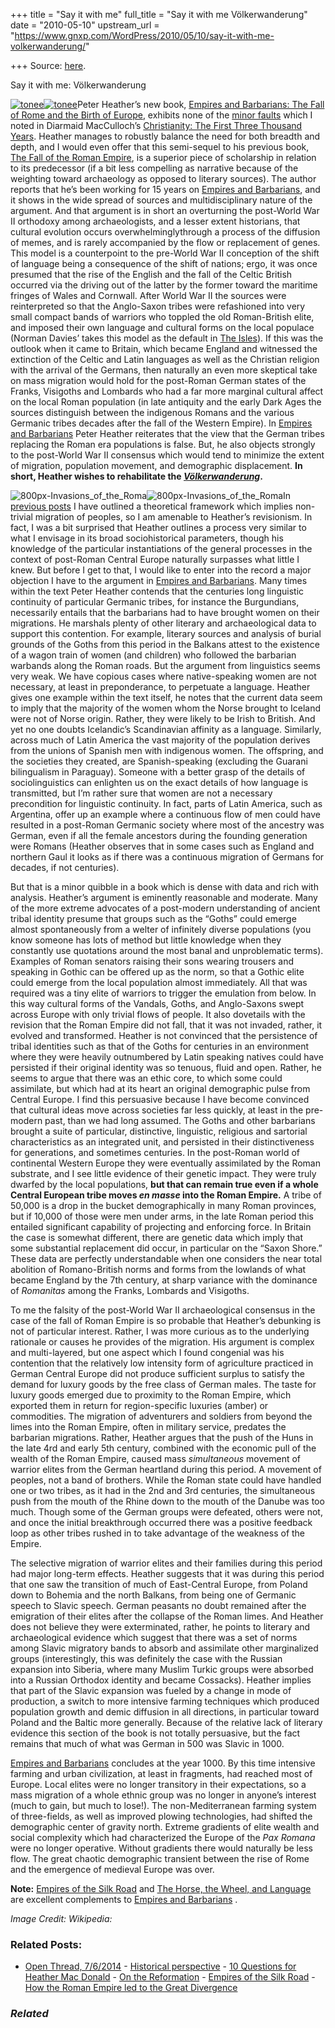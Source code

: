 +++
title = "Say it with me"
full_title = "Say it with me Völkerwanderung"
date = "2010-05-10"
upstream_url = "https://www.gnxp.com/WordPress/2010/05/10/say-it-with-me-volkerwanderung/"

+++
Source: [here](https://www.gnxp.com/WordPress/2010/05/10/say-it-with-me-volkerwanderung/).

Say it with me: Völkerwanderung

[![tonee](https://i0.wp.com/blogs.discovermagazine.com/gnxp/files/2010/05/tonee.jpg?resize=196%2C297)![tonee](https://i0.wp.com/blogs.discovermagazine.com/gnxp/files/2010/05/tonee.jpg?resize=196%2C297)](https://www.amazon.com/exec/obidos/ASIN/0199735603/geneexpressio-20)Peter Heather’s new book, [Empires and Barbarians: The Fall of Rome and the Birth of Europe](https://www.amazon.com/exec/obidos/ASIN/0199735603/geneexpressio-20), exhibits none of the [minor faults](http://blogs.discovermagazine.com/gnxp/2010/05/daily-data-dump-thursday-2/) which I noted in Diarmaid MacCulloch’s [Christianity: The First Three Thousand Years](https://www.amazon.com/exec/obidos/ASIN/0670021261/geneexpressio-20/). Heather manages to robustly balance the need for both breadth and depth, and I would even offer that this semi-sequel to his previous book, [The Fall of the Roman Empire](https://www.amazon.com/exec/obidos/ASIN/0195325419/geneexpressio-20), is a superior piece of scholarship in relation to its predecessor (if a bit less compelling as narrative because of the weighting toward archaeology as opposed to literary sources). The author reports that he’s been working for 15 years on [Empires and Barbarians](https://www.amazon.com/exec/obidos/ASIN/0199735603/geneexpressio-20), and it shows in the wide spread of sources and multidisciplinary nature of the argument. And that argument is in short an overturning the post-World War II orthodoxy among archaeologists, and a lesser extent historians, that cultural evolution occurs overwhelminglythrough a process of the diffusion of memes, and is rarely accompanied by the flow or replacement of genes. This model is a counterpoint to the pre-World War II conception of the shift of language being a consequence of the shift of nations; ergo, it was once presumed that the rise of the English and the fall of the Celtic British occurred via the driving out of the latter by the former toward the maritime fringes of Wales and Cornwall. After World War II the sources were reinterpreted so that the Anglo-Saxon tribes were refashioned into very small compact bands of warriors who toppled the old Roman-British elite, and imposed their own language and cultural forms on the local populace (Norman Davies’ takes this model as the default in [The Isles](https://www.amazon.com/exec/obidos/ASIN/0195134427/geneexpressio-20)). If this was the outlook when it came to Britain, which became England and witnessed the extinction of the Celtic and Latin languages as well as the Christian religion with the arrival of the Germans, then naturally an even more skeptical take on mass migration would hold for the post-Roman German states of the Franks, Visigoths and Lombards who had a far more marginal cultural affect on the local Roman population (in late antiquity and the early Dark Ages the sources distinguish between the indigenous Romans and the various Germanic tribes decades after the fall of the Western Empire). In [Empires and Barbarians](https://www.amazon.com/exec/obidos/ASIN/0199735603/geneexpressio-20) Peter Heather reiterates that the view that the German tribes replacing the Roman era populations is false. But, he also objects strongly to the post-World War II consensus which would tend to minimize the extent of migration, population movement, and demographic displacement. **In short, Heather wishes to rehabilitate the *[Völkerwanderung](https://en.wikipedia.org/wiki/Migration_period)*.**  
  
![800px-Invasions_of_the_Roma](https://i0.wp.com/blogs.discovermagazine.com/gnxp/files/2010/05/800px-Invasions_of_the_Roma.png?resize=600%2C420)![800px-Invasions_of_the_Roma](https://i0.wp.com/blogs.discovermagazine.com/gnxp/files/2010/05/800px-Invasions_of_the_Roma.png?resize=600%2C420)In [previous posts](http://blogs.discovermagazine.com/gnxp/2010/04/men-on-the-move/) I have outlined a theoretical framework which implies non-trivial migration of peoples, so I am amenable to Heather’s revisionism. In fact, I was a bit surprised that Heather outlines a process very similar to what I envisage in its broad sociohistorical parameters, though his knowledge of the particular instantiations of the general processes in the context of post-Roman Central Europe naturally surpasses what little I knew. But before I get to that, I would like to enter into the record a major objection I have to the argument in [Empires and Barbarians](https://www.amazon.com/exec/obidos/ASIN/0199735603/geneexpressio-20). Many times within the text Peter Heather contends that the centuries long linguistic continuity of particular Germanic tribes, for instance the Burgundians, necessarily entails that the barbarians had to have brought women on their migrations. He marshals plenty of other literary and archaeological data to support this contention. For example, literary sources and analysis of burial grounds of the Goths from this period in the Balkans attest to the existence of a wagon train of women (and children) who followed the barbarian warbands along the Roman roads. But the argument from linguistics seems very weak. We have copious cases where native-speaking women are not necessary, at least in preponderance, to perpetuate a language. Heather gives one example within the text itself, he notes that the current data seem to imply that the majority of the women whom the Norse brought to Iceland were not of Norse origin. Rather, they were likely to be Irish to British. And yet no one doubts Icelandic’s Scandinavian affinity as a language. Similarly, across much of Latin America the vast majority of the population derives from the unions of Spanish men with indigenous women. The offspring, and the societies they created, are Spanish-speaking (excluding the Guarani bilingualism in Paraguay). Someone with a better grasp of the details of sociolinguistics can enlighten us on the exact details of how language is transmitted, but I’m rather sure that women are not a necessary precondition for linguistic continuity. In fact, parts of Latin America, such as Argentina, offer up an example where a continuous flow of men could have resulted in a post-Roman Germanic society where most of the ancestry was German, even if all the female ancestors during the founding generation were Romans (Heather observes that in some cases such as England and northern Gaul it looks as if there was a continuous migration of Germans for decades, if not centuries).

But that is a minor quibble in a book which is dense with data and rich with analysis. Heather’s argument is eminently reasonable and moderate. Many of the more extreme advocates of a post-modern understanding of ancient tribal identity presume that groups such as the “Goths” could emerge almost spontaneously from a welter of infinitely diverse populations (you know someone has lots of method but little knowledge when they constantly use quotations around the most banal and unproblematic terms). Examples of Roman senators raising their sons wearing trousers and speaking in Gothic can be offered up as the norm, so that a Gothic elite could emerge from the local population almost immediately. All that was required was a tiny elite of warriors to trigger the emulation from below. In this way cultural forms of the Vandals, Goths, and Anglo-Saxons swept across Europe with only trivial flows of people. It also dovetails with the revision that the Roman Empire did not fall, that it was not invaded, rather, it evolved and transformed. Heather is not convinced that the persistence of tribal identities such as that of the Goths for centuries in an environment where they were heavily outnumbered by Latin speaking natives could have persisted if their original identity was so tenuous, fluid and open. Rather, he seems to argue that there was an ethic core, to which some could assimilate, but which had at its heart an original demographic pulse from Central Europe. I find this persuasive because I have become convinced that cultural ideas move across societies far less quickly, at least in the pre-modern past, than we had long assumed. The Goths and other barbarians brought a suite of particular, distinctive, linguistic, religious and sartorial characteristics as an integrated unit, and persisted in their distinctiveness for generations, and sometimes centuries. In the post-Roman world of continental Western Europe they were eventually assimilated by the Roman substrate, and I see little evidence of their genetic impact. They were truly dwarfed by the local populations, **but that can remain true even if a whole Central European tribe moves *en masse* into the Roman Empire.** A tribe of 50,000 is a drop in the bucket demographically in many Roman provinces, but if 10,000 of those were men under arms, in the late Roman period this entailed significant capability of projecting and enforcing force. In Britain the case is somewhat different, there are genetic data which imply that some substantial replacement did occur, in particular on the “Saxon Shore.” These data are perfectly understandable when one considers the near total abolition of Romano-British norms and forms from the lowlands of what became England by the 7th century, at sharp variance with the dominance of *Romanitas* among the Franks, Lombards and Visigoths.

To me the falsity of the post-World War II archaeological consensus in the case of the fall of Roman Empire is so probable that Heather’s debunking is not of particular interest. Rather, I was more curious as to the underlying rationale or causes he provides of the migration. His argument is complex and multi-layered, but one aspect which I found congenial was his contention that the relatively low intensity form of agriculture practiced in German Central Europe did not produce sufficient surplus to satisfy the demand for luxury goods by the free class of German males. The taste for luxury goods emerged due to proximity to the Roman Empire, which exported them in return for region-specific luxuries (amber) or commodities. The migration of adventurers and soldiers from beyond the limes into the Roman Empire, often in military service, predates the barbarian migrations. Rather, Heather argues that the push of the Huns in the late 4rd and early 5th century, combined with the economic pull of the wealth of the Roman Empire, caused mass *simultaneous* movement of warrior elites from the German heartland during this period. A movement of peoples, not a band of brothers. While the Roman state could have handled one or two tribes, as it had in the 2nd and 3rd centuries, the simultaneous push from the mouth of the Rhine down to the mouth of the Danube was too much. Though some of the German groups were defeated, others were not, and once the initial breakthrough occurred there was a positive feedback loop as other tribes rushed in to take advantage of the weakness of the Empire.

The selective migration of warrior elites and their families during this period had major long-term effects. Heather suggests that it was during this period that one saw the transition of much of East-Central Europe, from Poland down to Bohemia and the north Balkans, from being one of Germanic speech to Slavic speech. German peasants no doubt remained after the emigration of their elites after the collapse of the Roman limes. And Heather does not believe they were exterminated, rather, he points to literary and archaeological evidence which suggest that there was a set of norms among Slavic migratory bands to absorb and assimilate other marginalized groups (interestingly, this was definitely the case with the Russian expansion into Siberia, where many Muslim Turkic groups were absorbed into a Russian Orthodox identity and became Cossacks). Heather implies that part of the Slavic expansion was fueled by a change in mode of production, a switch to more intensive farming techniques which produced population growth and demic diffusion in all directions, in particular toward Poland and the Baltic more generally. Because of the relative lack of literary evidence this section of the book is not totally persuasive, but the fact remains that much of what was German in 500 was Slavic in 1000.

[Empires and Barbarians](https://www.amazon.com/exec/obidos/ASIN/0199735603/geneexpressio-20) concludes at the year 1000. By this time intensive farming and urban civilization, at least in fragments, had reached most of Europe. Local elites were no longer transitory in their expectations, so a mass migration of a whole ethnic group was no longer in anyone’s interest (much to gain, but much to lose!). The non-Mediterranean farming system of three-fields, as well as improved plowing technologies, had shifted the demographic center of gravity north. Extreme gradients of elite wealth and social complexity which had characterized the Europe of the *Pax Romana* were no longer operative. Without gradients there would naturally be less flow. The great chaotic demographic transient between the rise of Rome and the emergence of medieval Europe was over.

**Note:** [Empires of the Silk Road](https://www.gnxp.com/blog/2009/09/whos-barbarian-now-empires-of-silk-road.php) and [The Horse, the Wheel, and Language](https://www.amazon.com/exec/obidos/ASIN/0691058873/geneexpressio-20) are excellent complements to [Empires and Barbarians](https://www.amazon.com/exec/obidos/ASIN/0199735603/geneexpressio-20) .

*Image Credit: Wikipedia:*

### Related Posts:

- [Open Thread,
  7/6/2014](https://www.gnxp.com/WordPress/2014/07/06/open-762014/) - [Historical
  perspective](https://www.gnxp.com/WordPress/2006/12/24/historical-perspective/) - [10 Questions for Heather Mac
  Donald](https://www.gnxp.com/WordPress/2007/01/02/10-questions-for-heather-mac-donald/) - [On the
  Reformation](https://www.gnxp.com/WordPress/2016/10/19/on-the-reformation/) - [Empires of the Silk
  Road](https://www.gnxp.com/WordPress/2009/08/30/empires-of-the-silk-road/) - [How the Roman Empire led to the Great
  Divergence](https://www.gnxp.com/WordPress/2020/08/20/how-the-roman-empire-led-to-the-great-divergence/)

### *Related*

[](https://www.addtoany.com/add_to/facebook?linkurl=https%3A%2F%2Fwww.gnxp.com%2FWordPress%2F2010%2F05%2F10%2Fsay-it-with-me-volkerwanderung%2F&linkname=Say%20it%20with%20me%3A%20V%C3%B6lkerwanderung "Facebook")[](https://www.addtoany.com/add_to/twitter?linkurl=https%3A%2F%2Fwww.gnxp.com%2FWordPress%2F2010%2F05%2F10%2Fsay-it-with-me-volkerwanderung%2F&linkname=Say%20it%20with%20me%3A%20V%C3%B6lkerwanderung "Twitter")[](https://www.addtoany.com/add_to/email?linkurl=https%3A%2F%2Fwww.gnxp.com%2FWordPress%2F2010%2F05%2F10%2Fsay-it-with-me-volkerwanderung%2F&linkname=Say%20it%20with%20me%3A%20V%C3%B6lkerwanderung "Email")[](https://www.addtoany.com/share)
